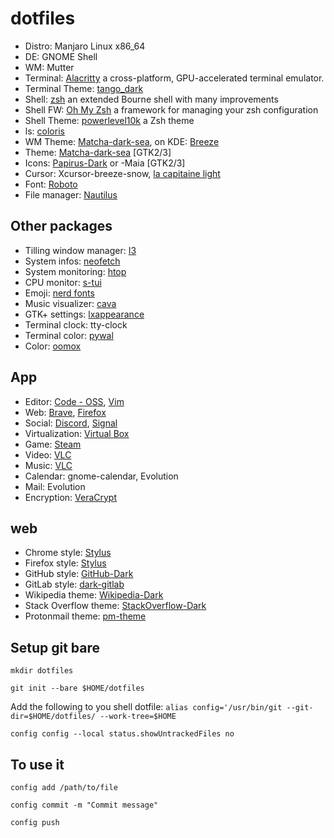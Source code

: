 # dotfiles

* Distro: Manjaro Linux x86_64
* DE: GNOME Shell
* WM: Mutter
* Terminal: [Alacritty](https://github.com/alacritty/alacritty) a cross-platform, GPU-accelerated terminal emulator.
* Terminal Theme: [tango_dark](https://github.com/eendroroy/alacritty-theme)
* Shell: [zsh](http://www.zsh.org/) an extended Bourne shell with many improvements
* Shell FW: [Oh My Zsh](https://github.com/ohmyzsh/ohmyzsh) a framework for managing your zsh configuration
* Shell Theme: [powerlevel10k](https://github.com/romkatv/powerlevel10k) a Zsh theme
* ls: [coloris](https://github.com/athityakumar/colorls)
* WM Theme: [Matcha-dark-sea](https://github.com/vinceliuice/Matcha-gtk-theme), on KDE: [Breeze](https://github.com/KDE/breeze)
* Theme: [Matcha-dark-sea](https://github.com/vinceliuice/Matcha-gtk-theme) \[GTK2/3\]
* Icons: [Papirus-Dark](https://github.com/PapirusDevelopmentTeam/papirus-icon-theme) or -Maia \[GTK2/3\]
* Cursor: Xcursor-breeze-snow, [la capitaine light](https://github.com/keeferrourke/capitaine-cursors)
* Font: [Roboto](https://fonts.google.com/specimen/Roboto)
* File manager: [Nautilus](https://github.com/GNOME/nautilus)

## Other packages

* Tilling window manager: [I3](https://github.com/Airblader/i3)
* System infos: [neofetch](https://github.com/dylanaraps/neofetch)
* System monitoring: [htop](https://github.com/hishamhm/htop)
* CPU monitor: [s-tui](https://github.com/amanusk/s-tui)
* Emoji: [nerd fonts](https://github.com/ryanoasis/nerd-fonts)
* Music visualizer: [cava](https://github.com/karlstav/cava)
* GTK+ settings: [lxappearance]()
* Terminal clock: tty-clock
* Terminal color: [pywal](https://github.com/dylanaraps/pywal)
* Color: [oomox](https://github.com/themix-project/oomox)

## App

* Editor: [Code - OSS](https://code.visualstudio.com/), [Vim](https://github.com/vim/vim)
* Web: [Brave](https://brave.com/), [Firefox](https://www.mozilla.org/en-US/firefox/new/)
* Social: [Discord](https://discord.com/), [Signal](https://signal.org/)
* Virtualization: [Virtual Box](https://www.virtualbox.org/)
* Game: [Steam](https://store.steampowered.com/)
* Video: [VLC](https://www.videolan.org/vlc/)
* Music: [VLC](https://www.videolan.org/vlc/)
* Calendar: gnome-calendar, Evolution
* Mail: Evolution
* Encryption: [VeraCrypt](https://github.com/veracrypt/VeraCrypt)

## web

* Chrome style: [Stylus](https://chrome.google.com/webstore/detail/stylus/clngdbkpkpeebahjckkjfobafhncgmne)
* Firefox style: [Stylus](https://addons.mozilla.org/en-US/firefox/addon/styl-us/)
* GitHub style: [GitHub-Dark](https://github.com/StylishThemes/GitHub-Dark)
* GitLab style: [dark-gitlab](https://gitlab.com/Avinash-Bhat/dark-gitlab)
* Wikipedia theme: [Wikipedia-Dark](https://github.com/StylishThemes/Wikipedia-Dark)
* Stack Overflow theme: [StackOverflow-Dark](https://github.com/StylishThemes/StackOverflow-Dark)
* Protonmail theme: [pm-theme](https://github.com/amdelamar/pm-theme)

## Setup git bare

`mkdir dotfiles`

`git init --bare $HOME/dotfiles`

Add the following to you shell dotfile: `alias config='/usr/bin/git --git-dir=$HOME/dotfiles/ --work-tree=$HOME`

`config config --local status.showUntrackedFiles no`

## To use it

`config add /path/to/file`

`config commit -m "Commit message"`

`config push`
